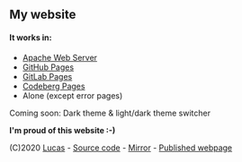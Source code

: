 ## My website

#### It works in:
- [Apache Web Server](https://httpd.apache.org)
- [GitHub Pages](https://pages.github.com)
- [GitLab Pages](https://about.gitlab.com/stages-devops-lifecycle/pages)
- [Codeberg Pages](https://docs.codeberg.org/codeberg-pages)
- Alone (except error pages)

Coming soon: Dark theme & light/dark theme switcher

**I'm proud of this website :-)**

(C)2020 [Lucas](https://lucas.codeberg.page) - [Source code](https://codeberg.org/lucas/pages) - [Mirror](https://git.neko.bar/lucas/website) - [Published webpage](https://lucas.codeberg.page)